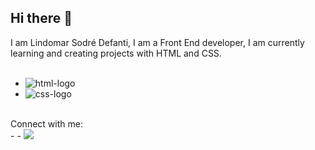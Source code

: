 ## Hi there 👋

I am Lindomar Sodré Defanti, I am a Front End developer, I am currently learning and creating projects with HTML and CSS.
<br>
<br>
- <img src="https://img.shields.io/badge/HTML5-E34F26?style=for-the-badge&logo=html5&logoColor=white" alt="html-logo" />
- <img src="https://img.shields.io/badge/CSS3-1572B6?style=for-the-badge&logo=css3&logoColor=white" alt="css-logo" />
<br>
Connect with me:
<br>
-
- <a href="https://www.linkedin.com/in/lindomar-s-defanti-574ab6341"> <img src="https://img.shields.io/badge/linkedin-%230077B5.svg?style=for-the-badge&logo=linkedin&logoColor=white)" >
